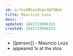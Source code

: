 ```yaml
---
id: q-tkv6MtunQVqvtDP3Bmt
title: Mauricio Loza
desc: ''
updated: 1643723096353
created: 1643723096353
---
```



- [[person]] - Mauricio Loza
- appeared 1x at the stoa
